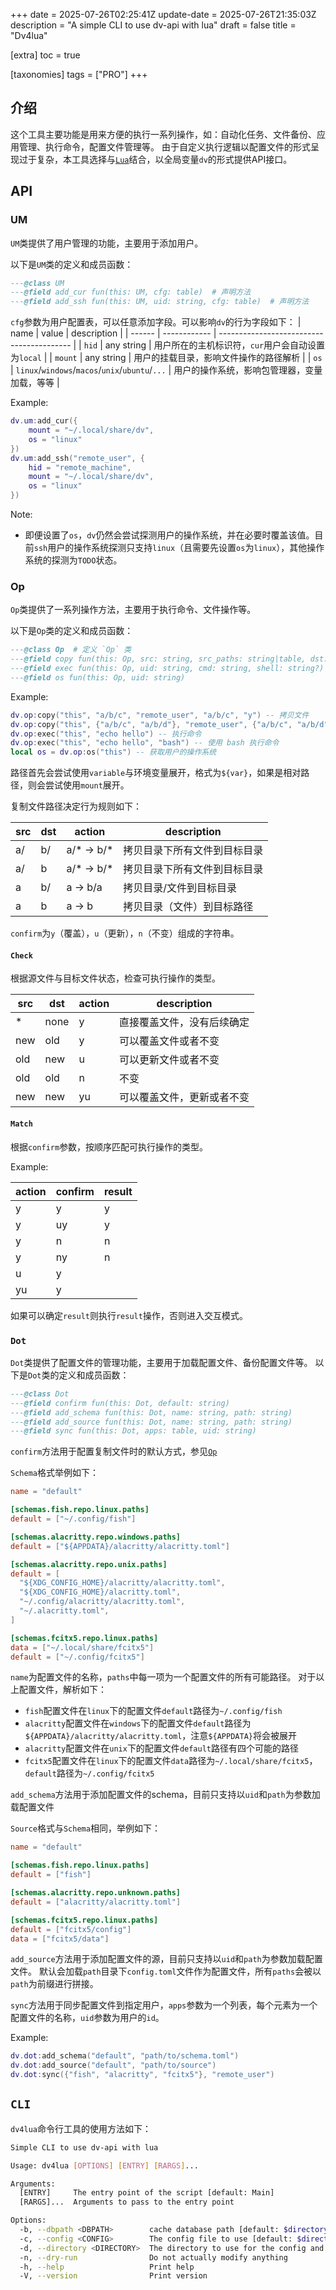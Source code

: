 +++
date = 2025-07-26T02:25:41Z
update-date = 2025-07-26T21:35:03Z
description = "A simple CLI to use dv-api with lua"
draft = false
title = "Dv4lua"

[extra]
toc = true

[taxonomies]
tags = ["PRO"]
+++

## 介绍

这个工具主要功能是用来方便的执行一系列操作，如：自动化任务、文件备份、应用管理、执行命令，配置文件管理等。
由于自定义执行逻辑以配置文件的形式呈现过于复杂，本工具选择与[`Lua`](https://github.com/mlua-rs/mlua.git)结合，以全局变量`dv`的形式提供API接口。

## API

### UM

`UM`类提供了用户管理的功能，主要用于添加用户。

以下是`UM`类的定义和成员函数：

```lua
---@class UM
---@field add_cur fun(this: UM, cfg: table)  # 声明方法
---@field add_ssh fun(this: UM, uid: string, cfg: table)  # 声明方法
```

`cfg`参数为用户配置表，可以任意添加字段。可以影响`dv`的行为字段如下：
| name | value | description |
| ------ | ------------ | ----------------------------------------- |
| `hid` | any string | 用户所在的主机标识符，`cur`用户会自动设置为`local` |
| `mount` | any string | 用户的挂载目录，影响文件操作的路径解析 |
| `os` | `linux`/`windows`/`macos`/`unix`/`ubuntu`/`...` | 用户的操作系统，影响包管理器，变量加载，等等 |

Example:

```lua
dv.um:add_cur({
    mount = "~/.local/share/dv",
    os = "linux"
})
dv.um:add_ssh("remote_user", {
    hid = "remote_machine",
    mount = "~/.local/share/dv",
    os = "linux"
})
```

Note:

- 即便设置了`os`，`dv`仍然会尝试探测用户的操作系统，并在必要时覆盖该值。目前`ssh`用户的操作系统探测只支持`linux`（且需要先设置`os`为`linux`），其他操作系统的探测为`TODO`状态。

### Op

`Op`类提供了一系列操作方法，主要用于执行命令、文件操作等。

以下是`Op`类的定义和成员函数：

```lua
---@class Op  # 定义 `Op` 类
---@field copy fun(this: Op, src: string, src_paths: string|table, dst: string, dst_paths: string|table, confirm: string?)
---@field exec fun(this: Op, uid: string, cmd: string, shell: string?)
---@field os fun(this: Op, uid: string)
```

Example:

```lua
dv.op:copy("this", "a/b/c", "remote_user", "a/b/c", "y") -- 拷贝文件
dv.op:copy("this", {"a/b/c", "a/b/d"}, "remote_user", {"a/b/c", "a/b/d"}, "u") -- 拷贝多个文件
dv.op:exec("this", "echo hello") -- 执行命令
dv.op:exec("this", "echo hello", "bash") -- 使用 bash 执行命令
local os = dv.op:os("this") -- 获取用户的操作系统
```

路径首先会尝试使用`variable`与环境变量展开，格式为`${var}`，如果是相对路径，则会尝试使用`mount`展开。

复制文件路径决定行为规则如下：

| src | dst | action       | description                  |
| --- | --- | ------------ | ---------------------------- |
| a/  | b/  | a/\* -> b/\* | 拷贝目录下所有文件到目标目录 |
| a/  | b   | a/\* -> b/\* | 拷贝目录下所有文件到目标目录 |
| a   | b/  | a -> b/a     | 拷贝目录/文件到目标目录      |
| a   | b   | a -> b       | 拷贝目录（文件）到目标路径   |

`confirm`为`y`（覆盖），`u`（更新），`n`（不变）组成的字符串。

#### `Check`

根据源文件与目标文件状态，检查可执行操作的类型。

| src | dst  | action | description                |
| --- | ---- | ------ | -------------------------- |
| \*  | none | y      | 直接覆盖文件，没有后续确定 |
| new | old  | y      | 可以覆盖文件或者不变       |
| old | new  | u      | 可以更新文件或者不变       |
| old | old  | n      | 不变                       |
| new | new  | yu     | 可以覆盖文件，更新或者不变 |

#### `Match`

根据`confirm`参数，按顺序匹配可执行操作的类型。

Example:

| action | confirm | result |
| ------ | ------- | ------ |
| y      | y       | y      |
| y      | uy      | y      |
| y      | n       | n      |
| y      | ny      | n      |
| u      | y       |        |
| yu     | y       |        |

如果可以确定`result`则执行`result`操作，否则进入交互模式。

### `Dot`

`Dot`类提供了配置文件的管理功能，主要用于加载配置文件、备份配置文件等。
以下是`Dot`类的定义和成员函数：

```lua
---@class Dot
---@field confirm fun(this: Dot, default: string)
---@field add_schema fun(this: Dot, name: string, path: string)
---@field add_source fun(this: Dot, name: string, path: string)
---@field sync fun(this: Dot, apps: table, uid: string)
```

`confirm`方法用于配置复制文件时的默认方式，参见[`Op`](#op)

`Schema`格式举例如下：

```toml
name = "default"

[schemas.fish.repo.linux.paths]
default = ["~/.config/fish"]

[schemas.alacritty.repo.windows.paths]
default = ["${APPDATA}/alacritty/alacritty.toml"]

[schemas.alacritty.repo.unix.paths]
default = [
  "${XDG_CONFIG_HOME}/alacritty/alacritty.toml",
  "${XDG_CONFIG_HOME}/alacritty.toml",
  "~/.config/alacritty/alacritty.toml",
  "~/.alacritty.toml",
]

[schemas.fcitx5.repo.linux.paths]
data = ["~/.local/share/fcitx5"]
default = ["~/.config/fcitx5"]
```

`name`为配置文件的名称，`paths`中每一项为一个配置文件的所有可能路径。
对于以上配置文件，解析如下：

- `fish`配置文件在`linux`下的配置文件`default`路径为`~/.config/fish`
- `alacritty`配置文件在`windows`下的配置文件`default`路径为`${APPDATA}/alacritty/alacritty.toml`，注意`${APPDATA}`将会被展开
- `alacritty`配置文件在`unix`下的配置文件`default`路径有四个可能的路径
- `fcitx5`配置文件在`linux`下的配置文件`data`路径为`~/.local/share/fcitx5`，`default`路径为`~/.config/fcitx5`

`add_schema`方法用于添加配置文件的schema，目前只支持以`uid`和`path`为参数加载配置文件

`Source`格式与`Schema`相同，举例如下：

```toml
name = "default"

[schemas.fish.repo.linux.paths]
default = ["fish"]

[schemas.alacritty.repo.unknown.paths]
default = ["alacritty/alacritty.toml"]

[schemas.fcitx5.repo.linux.paths]
default = ["fcitx5/config"]
data = ["fcitx5/data"]
```

`add_source`方法用于添加配置文件的源，目前只支持以`uid`和`path`为参数加载配置文件。
默认会加载`path`目录下`config.toml`文件作为配置文件，所有`paths`会被以`path`为前缀进行拼接。

`sync`方法用于同步配置文件到指定用户，`apps`参数为一个列表，每个元素为一个配置文件的名称，`uid`参数为用户的`id`。

Example:

```lua
dv.dot:add_schema("default", "path/to/schema.toml")
dv.dot:add_source("default", "path/to/source")
dv.dot:sync({"fish", "alacritty", "fcitx5"}, "remote_user")
```

## `CLI`

`dv4lua`命令行工具的使用方法如下：

```bash
Simple CLI to use dv-api with lua

Usage: dv4lua [OPTIONS] [ENTRY] [RARGS]...

Arguments:
  [ENTRY]     The entry point of the script [default: Main]
  [RARGS]...  Arguments to pass to the entry point

Options:
  -b, --dbpath <DBPATH>        cache database path [default: $directory/.cache]
  -c, --config <CONFIG>        The config file to use [default: $directory/config.lua]
  -d, --directory <DIRECTORY>  The directory to use for the config and cache [default: /home/km/.config/dv/]
  -n, --dry-run                Do not actually modify anything
  -h, --help                   Print help
  -V, --version                Print version
```
